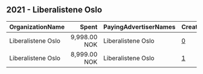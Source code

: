 ## 2021 - Liberalistene Oslo 
|OrganizationName|Spent|PayingAdvertiserNames|CreativeUrls|Impressions|Genders|AgeBrackets|CountryCodes|BillingAddresses|CandidateBallotInformation|
|:---|---:|:---|:---|---:|:---|:---|:---|:---|:---|
|Liberalistene Oslo|9,998.00 NOK|Liberalistene Oslo|[0](https://www.snap.com/political-ads/asset/ed014b3e1b86a4654dd849fddf08f6c0632658075cc7a33c191fbd98f81d47aa?mediaType=jpeg)|192,394||18+|norway|NO|Per Sandberg|
|Liberalistene Oslo|8,999.00 NOK|Liberalistene Oslo|[1](https://www.snap.com/political-ads/asset/1292d9e6e83b63ceb284ab44a6a1699be18c111ecc9f634ab0780eb5609a97ef?mediaType=jpeg)|170,316||18+|norway|NO|Per Sandberg|
